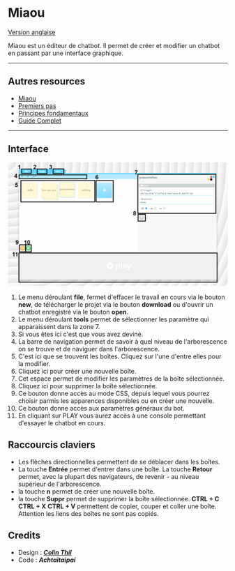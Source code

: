 # Miaou

[Version anglaise](../../README.md)

Miaou est un éditeur de chatbot. Il permet de créer et modifier un chatbot en passant par une interface graphique.

---

## Autres resources

- [Miaou](https://achtaitaipai.github.io/Miaou/)
- [Premiers pas](./premiers-pas.md)
- [Principes fondamentaux](./principes-fondamentaux.md)
- [Guide Complet](./guide-complet.md)

---

## Interface

![Interface](../assets/interface.png)

1. Le menu déroulant **file**, fermet d'effacer le travail en cours via le bouton **new**, de télécharger le projet via le bouton **download** ou d'ouvrir un chatbot enregistré via le bouton **open**.
2. Le menu déroulant **tools** permet de sélectionner les paramètre qui apparaissent dans la zone 7.
3. Si vous êtes ici c'est que vous avez deviné.
4. La barre de navigation permet de savoir à quel niveau de l'arborescence on se trouve et de naviguer dans l'arborescence.
5. C'est ici que se trouvent les boîtes. Cliquez sur l'une d'entre elles pour la modifier.
6. Cliquez ici pour créer une nouvelle boîte.
7. Cet espace permet de modifier les paramètres de la boîte sélectionnée.
8. Cliquez ici pour supprimer la boîte sélectionnée.
9. Ce bouton donne accès au mode CSS, depuis lequel vous pourrez choisir parmis les apparences disponibles ou en créer une nouvelle.
10. Ce bouton donne accès aux paramètres généraux du bot.
11. En cliquant sur PLAY vous aurez accès à une console permettant d'essayer le chatbot en cours.

## Raccourcis claviers

- Les flèches directionnelles permettent de se déblacer dans les boîtes.
- La touche **Entrée** permet d'entrer dans une boîte.
  La touche **Retour** permet, avec la plupart des navigateurs, de revenir - au niveau supérieur de l'arborescence.
- la touche **n** permet de créer une nouvelle boîte.
- la touche **Suppr** permet de supprimer la boîte sélectionnée.
  **CTRL + C** **CTRL + X** **CTRL + V** permettent de copier, couper et coller une boîte. Attention les liens des boîtes ne sont pas copiés.

## Credits

- Design : [**_Colin Thil_**](http://www.martiansparlor.com/)
- Code : **_Achtaitaipai_**

